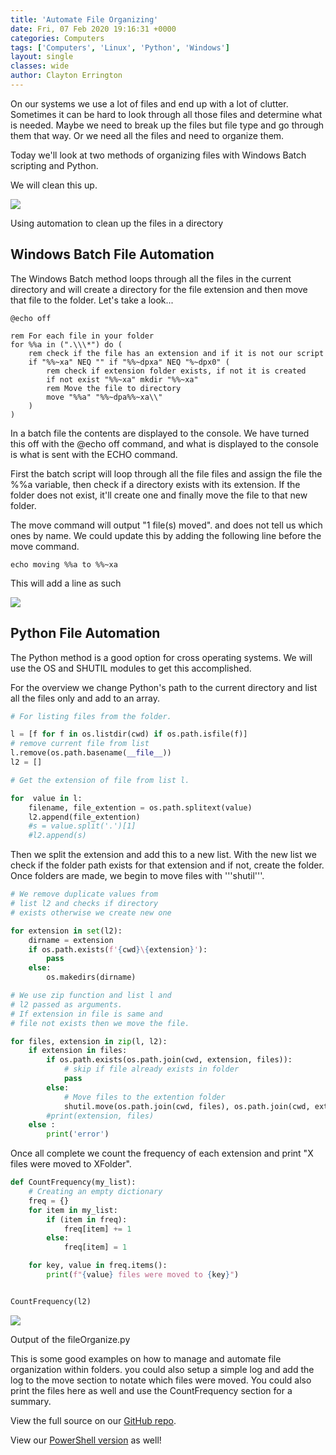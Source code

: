 ```yaml
---
title: 'Automate File Organizing'
date: Fri, 07 Feb 2020 19:16:31 +0000
categories: Computers
tags: ['Computers', 'Linux', 'Python', 'Windows']
layout: single
classes: wide
author: Clayton Errington
---
```


On our systems we use a lot of files and end up with a lot of clutter. Sometimes it can be hard to look through all those files and determine what is needed. Maybe we need to break up the files but file type and go through them that way. Or we need all the files and need to organize them.

Today we'll look at two methods of organizing files with Windows Batch scripting and Python.

We will clean this up.

![](http://usefulscripting.network/wp-content/uploads/2020/02/fileorganize.jpg)

Using automation to clean up the files in a directory

Windows Batch File Automation
-----------------------------

The Windows Batch method loops through all the files in the current directory and will create a directory for the file extension and then move that file to the folder. Let's take a look...

```shell
@echo off

rem For each file in your folder
for %%a in (".\\\*") do (
	rem check if the file has an extension and if it is not our script
	if "%%~xa" NEQ "" if "%%~dpxa" NEQ "%~dpx0" (
		rem check if extension folder exists, if not it is created
		if not exist "%%~xa" mkdir "%%~xa"
		rem Move the file to directory
		move "%%a" "%%~dpa%%~xa\\"
	)
)
```

In a batch file the contents are displayed to the console. We have turned this off with the @echo off command, and what is displayed to the console is what is sent with the ECHO command.

First the batch script will loop through all the file files and assign the file the %%a variable, then check if a directory exists with its extension. If the folder does not exist, it'll create one and finally move the file to that new folder.

The move command will output "1 file(s) moved". and does not tell us which ones by name. We could update this by adding the following line before the move command.

```shell
echo moving %%a to %%~xa
```

This will add a line as such

![](http://usefulscripting.network/wp-content/uploads/2020/02/image.png)

Python File Automation
----------------------

The Python method is a good option for cross operating systems. We will use the OS and SHUTIL modules to get this accomplished.

For the overview we change Python's path to the current directory and list all the files only and add to an array.

```python
# For listing files from the folder. 

l = [f for f in os.listdir(cwd) if os.path.isfile(f)]  
# remove current file from list 
l.remove(os.path.basename(__file__))
l2 = [] 

# Get the extension of file from list l. 

for  value in l: 
    filename, file_extention = os.path.splitext(value)
    l2.append(file_extention)
    #s = value.split('.')[1]  
    #l2.append(s) 
```

Then we split the extension and add this to a new list. With the new list we check if the folder path exists for that extension and if not, create the folder. Once folders are made, we begin to move files with '''shutil'''.

```python
# We remove duplicate values from  
# list l2 and checks if directory  
# exists otherwise we create new one 

for extension in set(l2): 
    dirname = extension  
    if os.path.exists(f'{cwd}\{extension}'): 
        pass
    else: 
        os.makedirs(dirname) 

# We use zip function and list l and 
# l2 passed as arguments. 
# If extension in file is same and 
# file not exists then we move the file. 

for files, extension in zip(l, l2): 
    if extension in files: 
        if os.path.exists(os.path.join(cwd, extension, files)): 
            # skip if file already exists in folder 
            pass
        else:
            # Move files to the extention folder
            shutil.move(os.path.join(cwd, files), os.path.join(cwd, extension)) 
        #print(extension, files)
    else : 
        print('error') 
```

Once all complete we count the frequency of each extension and print "X files were moved to XFolder".

```python
def CountFrequency(my_list): 
    # Creating an empty dictionary  
    freq = {} 
    for item in my_list: 
        if (item in freq): 
            freq[item] += 1
        else: 
            freq[item] = 1

    for key, value in freq.items(): 
        print(f"{value} files were moved to {key}")


CountFrequency(l2)
```

![](http://usefulscripting.network/wp-content/uploads/2020/02/image-2.png)

Output of the fileOrganize.py

This is some good examples on how to manage and automate file organization within folders. you could also setup a simple log and add the log to the move section to notate which files were moved. You could also print the files here as well and use the CountFrequency section for a summary.

View the full source on our [GitHub repo](https://github.com/Useful-Scripting-Network/Python/blob/master/fileOrganize.py).

View our [PowerShell version](http://usefulscripting.network/featured/powershell-sorting-files/) as well!